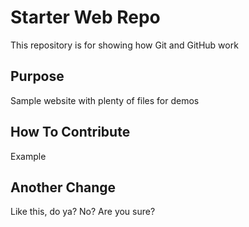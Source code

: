 # Starter Web Repo

This repository is for showing how Git and GitHub work

## Purpose

Sample website with plenty of files for demos

## How To Contribute

Example

## Another Change

Like this, do ya?  No?  Are you sure?